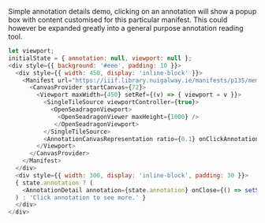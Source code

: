 Simple annotation details demo, clicking on an annotation will show a popup box with content customised
for this particular manifest. This could however be expanded greatly into a general purpose annotation reading tool.
```js
let viewport;
initialState = { annotation: null, viewport: null };
<div style={{ background: '#eee', padding: 10 }}>
  <div style={{ width: 450, display: 'inline-block' }}>
    <Manifest url="https://iiif.library.nuigalway.ie/manifests/p135/memoir.json">
      <CanvasProvider startCanvas={72}>
        <Viewport maxWidth={450} setRef={(v) => { viewport = v }}>
          <SingleTileSource viewportController={true}>
            <OpenSeadragonViewport>
              <OpenSeadragonViewer maxHeight={1000} />
             </OpenSeadragonViewport>
          </SingleTileSource>
          <AnnotationCanvasRepresentation ratio={0.1} onClickAnnotation={(annotation, bounds) => { setState({ annotation }); viewport.goToRect(bounds, 300) }}/> 
        </Viewport>
      </CanvasProvider>
    </Manifest>
  </div>
  <div style={{ width: 300, display: 'inline-block', padding: 30 }}>
  { state.annotation ? (
    <AnnotationDetail annotation={state.annotation} onClose={() => setState({ annotation: null })} />
  ) : 'Click annotation to see more.' }
  </div>
</div>
```
